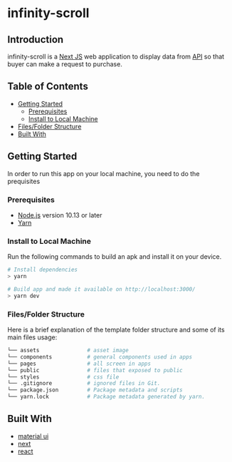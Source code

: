 # infinity-scroll

## Introduction

infinity-scroll is a [Next JS](https://nextjs.org/) web application to display data from [API](https://developer.nytimes.com/) so that buyer can make a request to purchase.

## Table of Contents

- [Getting Started](#getting-started)
  - [Prerequisites](#prerequisites)
  - [Install to Local Machine](#install-to-local-Machine)
- [Files/Folder Structure](#filesfolder-structure)
- [Built With](#built-with)

## Getting Started

In order to run this app on your local machine, you need to do the prequisites

### Prerequisites

- [Node.js](https://nodejs.org/en/) version 10.13 or later
- [Yarn](https://yarnpkg.com/getting-started/install) 

### Install to Local Machine

Run the following commands to build an apk and install it on your device.

```bash
# Install dependencies
> yarn

# Build app and made it available on http://localhost:3000/
> yarn dev
```

### Files/Folder Structure

Here is a brief explanation of the template folder structure and some of its main files usage:

```bash
└── assets               # asset image
└── components           # general components used in apps
└── pages                # all screen in apps
└── public               # files that exposed to public
└── styles               # css file
└── .gitignore           # ignored files in Git.
└── package.json         # Package metadata and scripts
└── yarn.lock            # Package metadata generated by yarn.
```

## Built With

- [material ui](https://github.com/mui-org/material-ui)
- [next](https://github.com/vercel/next.js)
- [react](https://github.com/facebook/react/)
